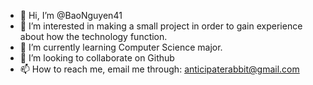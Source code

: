 - 👋 Hi, I’m @BaoNguyen41
- 👀 I’m interested in making a small project in order to gain experience about how the technology function.
- 🌱 I’m currently learning Computer Science major.
- 💞️ I’m looking to collaborate on Github
- 📫 How to reach me, email me through: anticipaterabbit@gmail.com

<!---
BaoNguyen41/BaoNguyen41 is a ✨ special ✨ repository because its `README.md` (this file) appears on your GitHub profile.
You can click the Preview link to take a look at your changes.
--->
